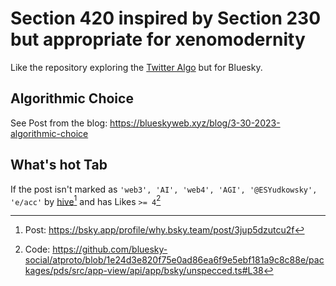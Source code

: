 # Section 420 inspired by Section 230 but appropriate for xenomodernity

Like the repository exploring the [Twitter Algo](https://github.com/igorbrigadir/awesome-twitter-algo) but for Bluesky.

## Algorithmic Choice

See Post from the blog: https://blueskyweb.xyz/blog/3-30-2023-algorithmic-choice

## What's hot Tab

If the post isn't marked as `'web3', 'AI', 'web4', 'AGI', '@ESYudkowsky', 'e/acc'` by [hive](https://hivemoderation.com/visual-moderation)[^1] and has Likes `>= 4`[^2]

[^1]: Post: https://bsky.app/profile/why.bsky.team/post/3jup5dzutcu2f
[^2]: Code: https://github.com/bluesky-social/atproto/blob/1e24d3e820f75e0ad86ea6f9e5ebf181a9c8c88e/packages/pds/src/app-view/api/app/bsky/unspecced.ts#L38
